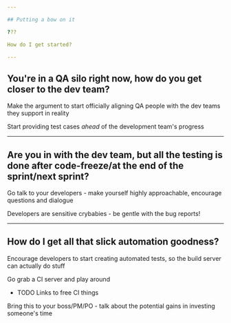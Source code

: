 ```yaml
---

## Putting a bow on it

???

How do I get started? 

---
```

## You're in a QA silo right now, how do you get closer to the dev team?
Make the argument to start officially aligning QA people with the dev teams they support in reality

Start providing test cases *ahead* of the development team's progress

---
## Are you in with the dev team, but all the testing is done after code-freeze/at the end of the sprint/next sprint?
Go talk to your developers - make yourself highly approachable, encourage questions and dialogue

Developers are sensitive crybabies - be gentle with the bug reports!

---
## How do I get all that slick automation goodness? 
Encourage developers to start creating automated tests, so the build server can actually do stuff

Go grab a CI server and play around
- TODO Links to free CI things

Bring this to your boss/PM/PO - talk about the potential gains in investing someone's time
